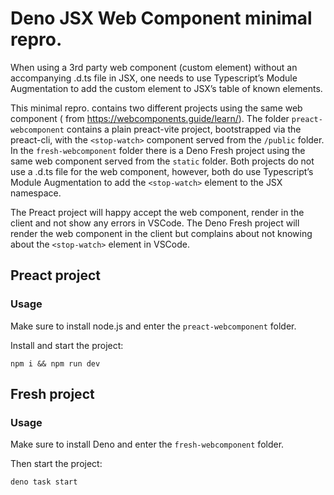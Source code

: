 # Deno JSX Web Component minimal repro.

When using a 3rd party web component (custom element) without an accompanying .d.ts file in JSX, one needs to use Typescript’s Module Augmentation to add the custom element to JSX’s table of known elements.

This minimal repro. contains two different projects using the same web component (<stop-watch> from https://webcomponents.guide/learn/). The folder `preact-webcomponent` contains a plain preact-vite project, bootstrapped via the preact-cli, with the `<stop-watch>` component served from the `/public` folder. In the `fresh-webcomponent` folder there is a Deno Fresh project using the same web component served from the `static` folder. Both projects do not use a .d.ts file for the web component, however, both do use Typescript’s Module Augmentation to add the `<stop-watch>` element to the JSX namespace.

The Preact project will happy accept the web component, render in the client and not show any errors in VSCode. The Deno Fresh project will render the web component in the client but complains about not knowing about the `<stop-watch>` element in VSCode.

## Preact project

### Usage

Make sure to install node.js and enter the `preact-webcomponent` folder.

Install and start the project:

```
npm i && npm run dev
```


## Fresh project

### Usage

Make sure to install Deno and enter the `fresh-webcomponent` folder.

Then start the project:

```
deno task start
```